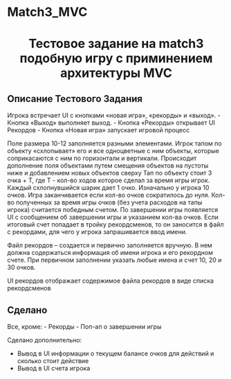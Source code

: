 # Match3_MVC
<h1 align="center">Тестовое задание на match3 подобную игру с приминением архитектуры MVC</h1>
<h2 align="left">Описание Тестового Задания</h2>
Игрока встречает UI c кнопками «новая игра», «рекорды» и «выход».
- Кнопка «Выход» выполняет выход.
- Кнопка «Рекорды» открывает UI Рекордов
- Кнопка «Новая игра» запускает игровой процесс

Поле размера 10-12 заполняется разными элементами. Игрок тапом по объекту «схлопывает» его и все одноцветные с ним объекты, которые соприкасаются с ним по горизонтали и вертикали. Происходит дополнение поля объектами путем смещения объектов на пустоты ниже и добавлением новых объектов сверху
Тап по объекту стоит 3 очка + T, где Т  - кол-во ходов которое сделал за время игры игрок. Каждый схлопнувшийся шарик дает 1 очко.
Изначально у игрока 10 очков.
Игра заканчивается если кол-во очков сократилось до нуля.
Кол-во полученных за время игры очков (без учета расходов на тапы игрока) считается победным счетом. По завершении игры появляется UI с сообщением об завершении игры и указанием кол-ва очков. Если итоговый счет попадает в тройку рекордсменов, то он заносится в файл с рекордами, для чего у игрока запрашивается ввод имени.

Файл рекордов – создается и первично заполняется вручную. В нем должна содержаться информация об имени игрока и его рекордном счете. При первичном заполнении указать любые имена и счет 10, 20 и 30 очков.

UI рекордов отображает содержимое файла рекордов в виде списка рекордсменов 

<h2 align="left">Сделано</h2>
Все, кроме:
- Рекорды
- Поп-ап о завершении игры

Сделано дополнительно:
- Вывод в UI информации о текущем балансе очков для действий и сколько стоит действие
- Вывод в UI счета игрока
